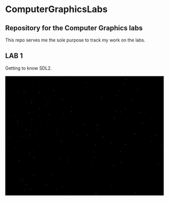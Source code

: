 # ComputerGraphicsLabs
## Repository for the Computer Graphics labs
This repo serves me the sole purpose to track my work on the labs.

## LAB 1
Getting to know SDL2.
<br/><br/>
![](./res/starfield.gif)
